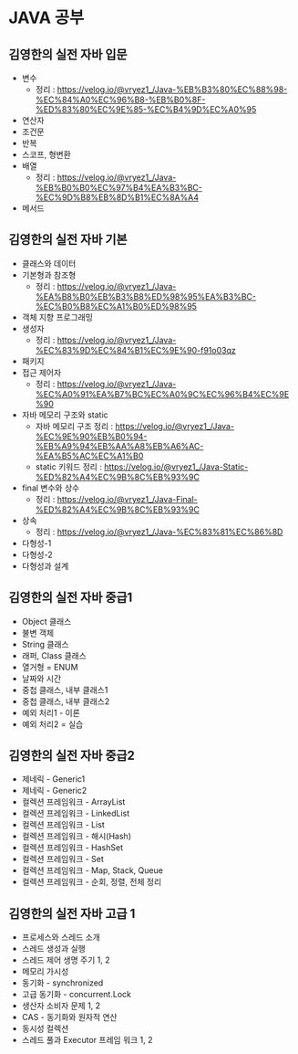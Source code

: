# JAVA 공부

## 김영한의 실전 자바 입문
+ 변수
  + 정리 : https://velog.io/@vryez1_/Java-%EB%B3%80%EC%88%98-%EC%84%A0%EC%96%B8-%EB%B0%8F-%ED%83%80%EC%9E%85-%EC%B4%9D%EC%A0%95
+ 연산자
+ 조건문
+ 반복
+ 스코프, 형변환
+ 배열
  + 정리 : https://velog.io/@vryez1_/Java-%EB%B0%B0%EC%97%B4%EA%B3%BC-%EC%9D%B8%EB%8D%B1%EC%8A%A4
+ 메서드

## 김영한의 실전 자바 기본
+ 클래스와 데이터
+ 기본형과 참조형
  + 정리 : https://velog.io/@vryez1_/Java-%EA%B8%B0%EB%B3%B8%ED%98%95%EA%B3%BC-%EC%B0%B8%EC%A1%B0%ED%98%95
+ 객체 지향 프로그래밍
+ 생성자
  + 정리 : https://velog.io/@vryez1_/Java-%EC%83%9D%EC%84%B1%EC%9E%90-f91o03qz
+ 패키지
+ 접근 제어자
  + 정리 : https://velog.io/@vryez1_/Java-%EC%A0%91%EA%B7%BC%EC%A0%9C%EC%96%B4%EC%9E%90
+ 자바 메모리 구조와 static
  + 자바 메모리 구조 정리 : https://velog.io/@vryez1_/Java-%EC%9E%90%EB%B0%94-%EB%A9%94%EB%AA%A8%EB%A6%AC-%EA%B5%AC%EC%A1%B0
  + static 키워드 정리 : https://velog.io/@vryez1_/Java-Static-%ED%82%A4%EC%9B%8C%EB%93%9C
+ final 변수와 상수
  + 정리 : https://velog.io/@vryez1_/Java-Final-%ED%82%A4%EC%9B%8C%EB%93%9C
+ 상속
  + 정리 : https://velog.io/@vryez1_/Java-%EC%83%81%EC%86%8D
+ 다형성-1
+ 다형성-2
+ 다형성과 설계

## 김영한의 실전 자바 중급1
+ Object 클래스
+ 불변 객체
+ String 클래스
+ 래퍼, Class 클래스
+ 열거형 = ENUM
+ 날짜와 시간
+ 중첩 클래스, 내부 클래스1
+ 중첩 클래스, 내부 클래스2
+ 예외 처리1 - 이론
+ 예외 처리2 = 실습
  
## 김영한의 실전 자바 중급2
+ 제네릭 - Generic1
+ 제네릭 - Generic2
+ 컬렉션 프레임워크 - ArrayList
+ 컬렉션 프레임워크 - LinkedList
+ 컬렉션 프레임워크 - List
+ 컬렉션 프레임워크 - 해시(Hash)
+ 컬렉션 프레임워크 - HashSet
+ 컬렉션 프레임워크 - Set
+ 컬렉션 프레임워크 - Map, Stack, Queue
+ 컬렉션 프레임워크 - 순회, 정렬, 전체 정리

## 김영한의 실전 자바 고급 1
+ 프로세스와 스레드 소개
+ 스레드 생성과 실행
+ 스레드 제어 생명 주기 1, 2
+ 메모리 가시성
+ 동기화 - synchronized
+ 고급 동기화 - concurrent.Lock
+ 생산자 소비자 문제 1, 2
+ CAS - 동기화와 원자적 연산
+ 동시성 컬렉션
+ 스레드 풀과 Executor 프레임 워크 1, 2
